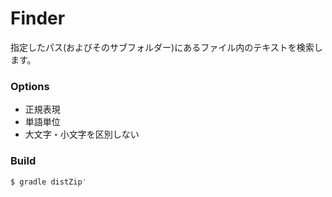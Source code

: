 # Finder

指定したパス(およびそのサブフォルダー)にあるファイル内のテキストを検索します。

### Options

* 正規表現
* 単語単位
* 大文字・小文字を区別しない

### Build

```bash
$ gradle distZip'
```
